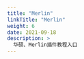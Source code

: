 ```yaml
---
title: "Merlin"
linkTitle: "Merlin"
weight: 6
date: 2021-09-18
description: >
  华硕、Merlin插件教程入口
---
```

